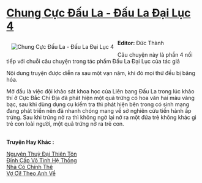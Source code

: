 <a href="https://utruyen.com/truyen/chung-cuc-dau-la-dau-la-dai-luc-4/18485/" title="Chung Cực Đấu La - Đấu La Đại Lục 4"><h1>Chung Cực Đấu La - Đấu La Đại Lục 4</h1></a><div style="display:table"><img align="right" style="float: left; padding: 10px;" src="https://utruyen.com/images/story/200x260/chung-cuc-dau-la-dau-la-dai-luc-4.jpg" alt="Chung Cực Đấu La - Đấu La Đại Lục 4"><b>Editor: </b>Đức Thành<p></p>Câu chuyện này là phần 4 nối tiếp với chuỗi câu chuyện trong tác phẩm Đấu La Đại Lục của tác giả<p></p>Nội dung truyện được diễn ra sau một vạn năm, khi đó mọi thứ đều bị băng hóa.<p></p>Mở đầu là việc đội khảo sát khoa học của Liên bang Đấu La trong lúc khảo thí ở Cực Bắc Chi Địa đã phát hiện một quả trứng có hoa văn hai màu vàng bạc, sau khi dùng dụng cụ kiểm tra thì phát hiện bên trong có sinh mạng đang phát triển nên đã nhanh chóng mang về sở nghiên cứu tiến hành ấp trứng. Sau khi trứng nở ra thì không ngờ lại nở ra một đứa trẻ không khác gì trẻ con loài người, một quả trứng nở ra trẻ con.</div><p><br><b>Truyện Hay Khác :</b></p><a href="https://utruyen.com/truyen/nguyen-thuy-dai-thien-ton/19144/" alt="Nguyên Thuỷ Đại Thiên Tôn">Nguyên Thuỷ Đại Thiên Tôn</a><br/><a href="https://truyenngontinhay.wordpress.com/2019/10/03/dinh-cap-vo-tinh-he-thong/" alt="Đỉnh Cấp Vô Tình Hệ Thống">Đỉnh Cấp Vô Tình Hệ Thống</a><br/><a href="https://truyenngontinhay.wordpress.com/2019/10/03/nha-co-chinh-the/" alt="Nhà Có Chính Thê">Nhà Có Chính Thê</a><br/><a href="https://github.com/quanluxury/ngontinhhot/tree/master/truyenhay/19095/" alt="Vợ Ơi! Theo Anh Về">Vợ Ơi! Theo Anh Về</a><br/>